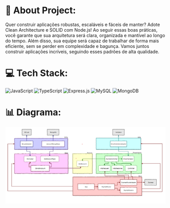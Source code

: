 # 💫 About Project:
Quer construir aplicações robustas, escaláveis e fáceis de manter? Adote Clean Architecture e SOLID com Node.js! Ao seguir essas boas práticas, você garante que sua arquitetura será clara, organizada e mantível ao longo do tempo. Além disso, sua equipe será capaz de trabalhar de forma mais eficiente, sem se perder em complexidade e bagunça. Vamos juntos construir aplicações incríveis, seguindo esses padrões de alta qualidade.


# 💻 Tech Stack:
![JavaScript](https://img.shields.io/badge/javascript-%23323330.svg?style=for-the-badge&logo=javascript&logoColor=%23F7DF1E) ![TypeScript](https://img.shields.io/badge/typescript-%23007ACC.svg?style=for-the-badge&logo=typescript&logoColor=white) ![Express.js](https://img.shields.io/badge/express.js-%23404d59.svg?style=for-the-badge&logo=express&logoColor=%2361DAFB) ![MySQL](https://img.shields.io/badge/mysql-%2300f.svg?style=for-the-badge&logo=mysql&logoColor=white) ![MongoDB](https://img.shields.io/badge/MongoDB-%234ea94b.svg?style=for-the-badge&logo=mongodb&logoColor=white)
# 📊 Diagrama:
![diagrama](./diagrama.png)